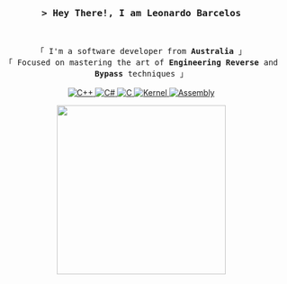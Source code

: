 <!-- Title -->
<h3 align="center">
        <samp>&gt; Hey There!, I am
                <b><a>Leonardo Barcelos</a></b>
        </samp>
</h3>
<br>

<p align="center">
        <!-- Intro -->
        <samp>
                「 I'm a software developer from <b>Australia</b> 」
                <br>
                「 Focused on mastering the art of <b>Engineering Reverse</b> and <b>Bypass</b> techniques 」
                <br>
                <br>
        </samp>
        <!-- Technologies -->
<!-- C++ -->
<a href="https://github.com/seu-usuario?tab=repositories" target="_blank">
  <img alt="C++"
    src="https://img.shields.io/badge/-C++-00599C?style=flat-square&logo=C%2B%2B&logoColor=white">
</a>

<!-- C# -->
<a href="https://github.com/seu-usuario?tab=repositories" target="_blank">
  <img alt="C#"
    src="https://img.shields.io/badge/-C%23-239120?style=flat-square&logo=C%20Sharp&logoColor=white">
</a>

<!-- C -->
<a href="https://github.com/seu-usuario?tab=repositories" target="_blank">
  <img alt="C"
    src="https://img.shields.io/badge/-C-00599C?style=flat-square&logo=C&logoColor=white">
</a>

<!-- Kernel -->
<a href="https://github.com/seu-usuario?tab=repositories" target="_blank">
  <img alt="Kernel"
    src="https://img.shields.io/badge/-Kernel-000000?style=flat-square&logo=kernel&logoColor=white">
</a>

<!-- Assembly -->
<a href="https://github.com/seu-usuario?tab=repositories" target="_blank">
  <img alt="Assembly"
    src="https://img.shields.io/badge/-Assembly-6E4C13?style=flat-square&logo=Assembly&logoColor=white">
</a>
</p>
<div align="center"><img align='center' src='https://upload.wikimedia.org/wikipedia/commons/a/a3/Ghidra_Logo.png' width='300"'></div>
